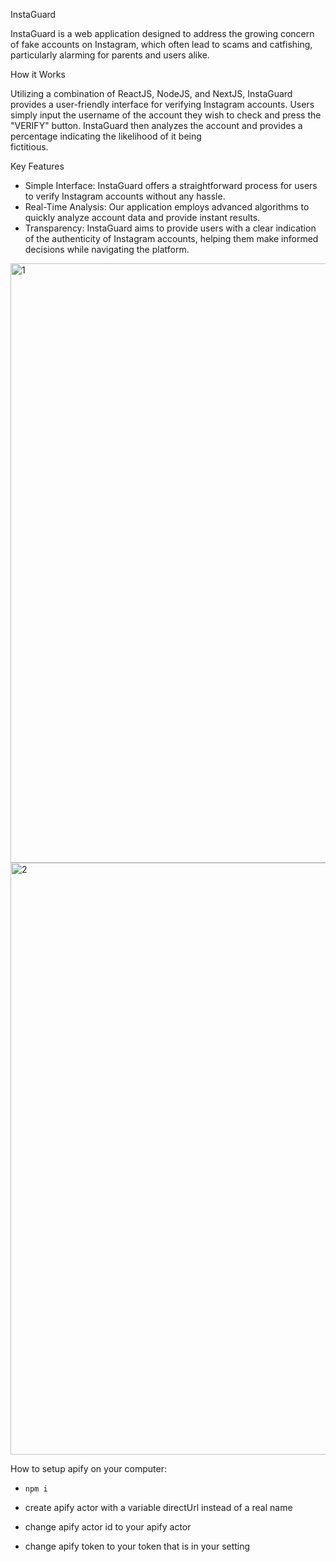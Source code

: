 InstaGuard

  InstaGuard is a web application designed to address the growing concern of fake accounts on Instagram, which often lead to scams and catfishing, particularly alarming for    parents and users alike.

How it Works

  Utilizing a combination of ReactJS, NodeJS, and NextJS, InstaGuard provides a user-friendly interface for verifying Instagram accounts. Users simply input the username of    the account they wish to check and press the "VERIFY" button. InstaGuard then analyzes the account and provides a percentage indicating the likelihood of it being         
  fictitious.

Key Features

- Simple Interface: InstaGuard offers a straightforward process for users to verify Instagram accounts without any hassle.
- Real-Time Analysis: Our application employs advanced algorithms to quickly analyze account data and provide instant results.
- Transparency: InstaGuard aims to provide users with a clear indication of the authenticity of Instagram accounts, helping them make informed decisions while navigating the platform.

<img width="959" alt="1" src="https://github.com/InstaGuard/InstaGuard/assets/111306242/e74c1643-a8b0-4e7a-be75-c27938c6fc18">

<img width="947" alt="2" src="https://github.com/InstaGuard/InstaGuard/assets/111306242/b658af4a-1224-4169-bf73-5dc0e9b812fe">


How to setup apify on your computer:

- `npm i`

- create apify actor with a variable directUrl instead of a real name

- change apify actor id to your apify actor

- change apify token to your token that is in your setting

